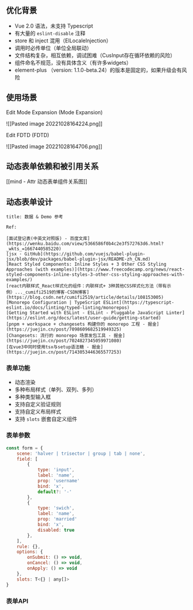 ## 优化背景

- Vue 2.0 语法，未支持 Typescript
- 有大量的 `eslint-disable` 注释
- store 和 inject 混用（ElLocaleInjection）
- 调用时必传单位（单位全局联动）
- 文件结构复杂，相互依赖，调试困难（CusInput存在循环依赖的风险）
- 组件命名不规范，没有具体含义（有许多widgets）
- element-plus （version: 1.1.0-beta.24）的版本是固定的，如果升级会有风险

## 使用场景

Edit Mode Expansion (Mode Expansion)

![[Pasted image 20221028164224.png]]

Edit FDTD (FDTD)

![[Pasted image 20221028164706.png]]

## 动态表单依赖和被引用关系

[[mind - Attr 动态表单组件关系图]]

## 动态表单设计

```ad-note
title: 数据 & Demo 参考

Ref:

[面试登记表(中英文对照版) - 百度文库](https://wenku.baidu.com/view/5366586f0b4c2e3f572763d6.html?_wkts_=1667440585220)
[jsx · GitHub](https://github.com/vuejs/babel-plugin-jsx/blob/dev/packages/babel-plugin-jsx/README-zh_CN.md)
[React Styled Components: Inline Styles + 3 Other CSS Styling Approaches (with examples)](https://www.freecodecamp.org/news/react-styled-components-inline-styles-3-other-css-styling-approaches-with-examples/)
[react内联样式_React样式化的组件：内联样式+ 3种其他CSS样式化方法（带有示例）..._cumifi2519的博客-CSDN博客](https://blog.csdn.net/cumifi2519/article/details/108153005)
[Monorepo Configuration | TypeScript ESLint](https://typescript-eslint.io/docs/linting/typed-linting/monorepos)
[Getting Started with ESLint - ESLint - Pluggable JavaScript Linter](https://eslint.org/docs/latest/user-guide/getting-started)
[pnpm + workspace + changesets 构建你的 monorepo 工程 - 掘金](https://juejin.cn/post/7098609682519949325)
[Changesets: 流行的 monorepo 场景发包工具 - 掘金](https://juejin.cn/post/7024827345059971080)
[在vue3中同时使用tsx与setup语法糖 - 掘金](https://juejin.cn/post/7143053446365577253)
```



### 表单功能

- 动态渲染
- 多种布局样式（单列、双列、多列）
- 多种类型输入框
- 支持自定义验证规则
- 支持自定义布局样式
- 支持 `slots` 嵌套自定义组件

### 表单参数

```js
const form = {
	scene: 'halver | trisector | group | tab | none',
	field: [
		{
			type: 'input',
			label: 'name',
			prop: 'username'
			bind: 'x',
			default?: '-'
		},
		{
			type: 'swich',
			label: 'name',
			prop: 'married'
			bind: 'x',
			disabled: true
		},
	],
	rule: {},
	options: {
		onSubmit: () => void,
		onCancel: () => void,
		onApply: () => void
	},
	slots: T<{} | any[]>
}
```
### 表单API